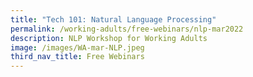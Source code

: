 ```yaml
---
title: "Tech 101: Natural Language Processing"
permalink: /working-adults/free-webinars/nlp-mar2022
description: NLP Workshop for Working Adults
image: /images/WA-mar-NLP.jpeg
third_nav_title: Free Webinars
---
```

